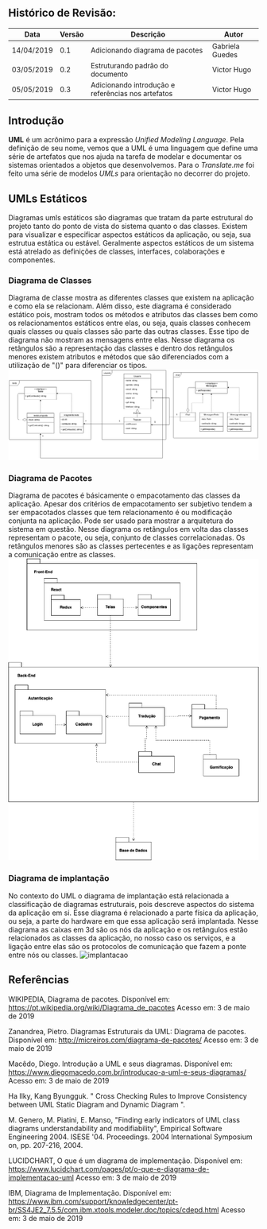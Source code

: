 ## Histórico de Revisão:
| Data | Versão | Descrição | Autor |
|---|---|---|---|
| 14/04/2019 | 0.1 | Adicionando diagrama de pacotes | Gabriela Guedes|
| 03/05/2019 | 0.2 | Estruturando padrão do documento | Victor Hugo|
| 05/05/2019 | 0.3 | Adicionando introdução e referências nos artefatos| Victor Hugo|

## Introdução

**UML** é um acrônimo para a expressão *Unified Modeling Language*. Pela definição de seu nome, vemos que a UML é uma linguagem que define uma série de artefatos que nos ajuda na tarefa de modelar e documentar os sistemas orientados a objetos que desenvolvemos. Para o *Translate.me* foi feito uma série de modelos *UMLs* para orientação no decorrer do projeto.

## UMLs Estáticos
Diagramas umls estáticos são diagramas que tratam da parte estrutural do projeto tanto do ponto de vista do sistema quanto o das classes. Existem para visualizar e especificar aspectos estáticos da aplicação, ou seja, sua estrutua estática ou estável. Geralmente aspectos estáticos de um sistema está atrelado as definições de classes, interfaces, colaborações e componentes.

### Diagrama de Classes
Diagrama de classe mostra as diferentes classes que existem na aplicação e como ela se relacionam. Além disso, este diagrama é considerado estático pois, mostram todos os métodos e atributos das classes bem como os relacionamentos estáticos entre elas, ou seja, quais classes conhecem quais classes ou quais classes são parte das outras classes. Esse tipo de diagrama não mostram as mensagens entre elas. Nesse diagrama os retângulos são a representação das classes e dentro dos retângulos menores existem atributos e métodos que são diferenciados com a utilização de "()" para diferenciar os tipos.
![diagrama_classes](../assets/images/diagrama_classes.png)

### Diagrama de Pacotes
Diagrama de pacotes é básicamente o empacotamento das classes da aplicação. Apesar dos critérios de empacotamento ser subjetivo tendem a ser empacotados classes que tem relacionamento é ou modificação conjunta na aplicação. Pode ser usado para mostrar a arquitetura do sistema em questão. Nesse diagrama os retângulos em volta das classes representam o pacote, ou seja, conjunto de classes correlacionadas. Os retângulos menores são as classes pertecentes e as ligações representam a comunicação entre as classes.
![diagrama_pacotes](../assets/uml/uml_pacotes.png)

### Diagrama de implantação
No contexto do UML o diagrama de implantação está relacionada a classificação de diagramas estruturais, pois descreve aspectos do sistema da aplicação em si. Esse diagrama é relacionado a parte física da aplicação, ou seja, a parte do hardware em que essa aplicação será implantada. Nesse diagrama as caixas em 3d são os nós da aplicação e os retângulos estão relacionados as classes da aplicação, no nosso caso os serviços, e a ligação entre elas são os protocolos de comunicação que fazem a ponte entre nós ou classes.
![implantacao](https://i.imgur.com/oFSxr4I.png)

## Referências
WIKIPEDIA, Diagrama de pacotes. Disponível em:
<https://pt.wikipedia.org/wiki/Diagrama_de_pacotes> Acesso em: 3 de maio de 2019  

Zanandrea, Pietro. Diagramas Estruturais da UML: Diagrama de pacotes. Disponível em: <http://micreiros.com/diagrama-de-pacotes/> Acesso em: 3 de maio de 2019

Macêdo, Diego. Introdução a UML e seus diagramas. Disponível em: <https://www.diegomacedo.com.br/introducao-a-uml-e-seus-diagramas/> Acesso em: 3 de maio de 2019

Ha Ilky, Kang Byungguk. " Cross Checking Rules to Improve Consistency between UML Static Diagram and Dynamic Diagram ".

M. Genero, M. Piatini, E. Manso, "Finding early indicators of UML class diagrams understandability and modifiability", Empirical Software Engineering 2004. ISESE '04. Proceedings. 2004 International Symposium on, pp. 207-216, 2004.

LUCIDCHART, O que é um diagrama de implementação. Disponível em: <https://www.lucidchart.com/pages/pt/o-que-e-diagrama-de-implementacao-uml> Acesso em: 3 de maio de 2019

IBM, Diagrama de Implementação. Disponível em: <https://www.ibm.com/support/knowledgecenter/pt-br/SS4JE2_7.5.5/com.ibm.xtools.modeler.doc/topics/cdepd.html> Acesso em: 3 de maio de 2019
